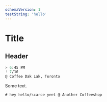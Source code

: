 ```yaml
---
schemaVersion: 1
testString: 'hello'
---
```


# Title

## Header

```meta
> 6:45 PM
! 7/10
@ Coffee Dak Lak, Toronto
```

Some text.

`# hey hello/scarce yeet @ Another Coffeeshop`

